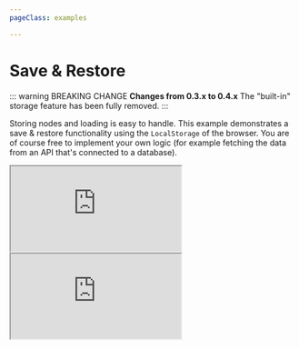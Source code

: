 ```yaml
---
pageClass: examples

---
```


# Save & Restore

::: warning BREAKING CHANGE
__Changes from 0.3.x to 0.4.x__
The "built-in" storage feature has been fully removed.
:::

Storing nodes and loading is easy to handle. 
This example demonstrates a save & restore functionality using the `LocalStorage` of the browser.
You are of course free to implement your own logic (for example fetching the data from an API that's connected to a database).

<div class="mt-6">
  <iframe src="https://codesandbox.io/embed/vue-flow-save-restore-example-1u7u6t?eslint=1&fontsize=14&hidenavigation=1&module=%2Fsrc%2Fcomponents%2FFlow.vue&theme=dark"
    class="hidden dark:block bg-black h-full w-full min-h-[75vh]"
    title="Vue Flow: Save & Restore Example"
    allow="accelerometer; ambient-light-sensor; camera; encrypted-media; geolocation; gyroscope; hid; microphone; midi; payment; usb; vr; xr-spatial-tracking"
    sandbox="allow-forms allow-modals allow-popups allow-presentation allow-same-origin allow-scripts"
  ></iframe>
  <iframe src="https://codesandbox.io/embed/vue-flow-save-restore-example-1u7u6t?eslint=1&fontsize=14&hidenavigation=1&module=%2Fsrc%2Fcomponents%2FFlow.vue&theme=light"
     class="block dark:hidden h-full w-full min-h-[75vh]"
      title="Vue Flow: Save & Restore Example"
      allow="accelerometer; ambient-light-sensor; camera; encrypted-media; geolocation; gyroscope; hid; microphone; midi; payment; usb; vr; xr-spatial-tracking"
      sandbox="allow-forms allow-modals allow-popups allow-presentation allow-same-origin allow-scripts"
  ></iframe>
</div>
